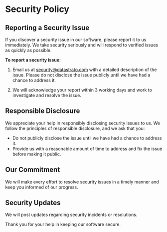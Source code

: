 <!--
  Licensed to the Apache Software Foundation (ASF) under one
  or more contributor license agreements.  See the NOTICE file
  distributed with this work for additional information
  regarding copyright ownership.  The ASF licenses this file
  to you under the Apache License, Version 2.0 (the
  "License"); you may not use this file except in compliance
  with the License.  You may obtain a copy of the License at

   http://www.apache.org/licenses/LICENSE-2.0

  Unless required by applicable law or agreed to in writing,
  software distributed under the License is distributed on an
  "AS IS" BASIS, WITHOUT WARRANTIES OR CONDITIONS OF ANY
  KIND, either express or implied.  See the License for the
  specific language governing permissions and limitations
  under the License.
-->

# Security Policy

## Reporting a Security Issue

If you discover a security issue in our software, please report it to us immediately. We take security seriously and will respond to verified issues as quickly as possible.

**To report a security issue:**

1. Email us at [security@datastrato.com](mailto:security@datastrato.com) with a detailed description of the issue. Please do not disclose the issue publicly until we have had a chance to address it.

2. We will acknowledge your report within 3 working days and work to investigate and resolve the issue.

## Responsible Disclosure

We appreciate your help in responsibly disclosing security issues to us. We follow the principles of responsible disclosure, and we ask that you:

- Do not publicly disclose the issue until we have had a chance to address it.
- Provide us with a reasonable amount of time to address and fix the issue before making it public.

## Our Commitment

We will make every effort to resolve security issues in a timely manner and keep you informed of our progress.

## Security Updates

We will post updates regarding security incidents or resolutions.

Thank you for your help in keeping our software secure.
